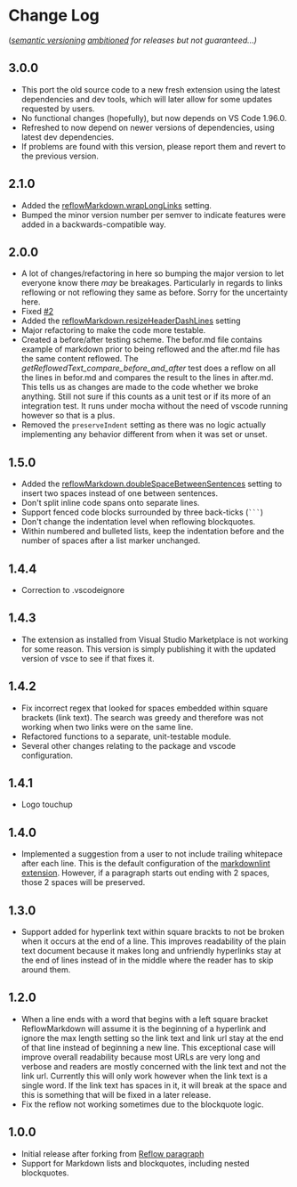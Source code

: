 Change Log
==========

(*[semantic versioning](https://semver.org/) [ambitioned](http://www.dictionary.com/browse/ambitioned)
for releases but not guaranteed...)*

3.0.0
-----

- This port the old source code to a new fresh extension using the latest dependencies and dev tools, which will later allow for some updates requested by users.
- No functional changes (hopefully), but now depends on VS Code 1.96.0.
- Refreshed to now depend on newer versions of dependencies, using latest dev dependencies.
- If problems are found with this version, please report them and revert to the previous version.

2.1.0
-----

- Added the [reflowMarkdown.wrapLongLinks](README.md#Extension-Settings)
  setting.
- Bumped the minor version number per semver to indicate features were added in
  a backwards-compatible way.

2.0.0
-----

- A lot of changes/refactoring in here so bumping the major version to let
  everyone know there *may* be breakages.  Particularly in regards to links
  reflowing or not reflowing they same as before.  Sorry for the uncertainty
  here.
- Fixed [#2](https://github.com/marvhen/ReflowMarkdown/pull/2)
- Added the [reflowMarkdown.resizeHeaderDashLines](README.md#Extension-Settings)
  setting
- Major refactoring to make the code more testable.
- Created a before/after testing scheme.  The befor.md file contains example
  of markdown prior to being reflowed and the after.md file has the same
  content reflowed.  The *getReflowedText_compare_before_and_after* test does a
  reflow on all the lines in befor.md and compares the result to the lines in
  after.md.  This tells us as changes are made to the code whether we broke
  anything.  Still not sure if this counts as a unit test or if its more of an
  integration test.  It runs under mocha without the need of vscode running
  however so that is a plus.
- Removed the `preserveIndent` setting as there was no logic actually
  implementing any behavior different from when it was set or unset.

1.5.0
-----

- Added the [reflowMarkdown.doubleSpaceBetweenSentences](README.md#Extension-Settings)
  setting to insert two spaces instead of one between sentences.
- Don't split inline code spans onto separate lines.
- Support fenced code blocks surrounded by three back-ticks (` ``` `)
- Don't change the indentation level when reflowing blockquotes.
- Within numbered and bulleted lists, keep the indentation before and the
  number of spaces after a list marker unchanged.

1.4.4
-----

- Correction to .vscodeignore

1.4.3
-----

- The extension as installed from Visual Studio Marketplace is not working for
  some reason. This version is simply publishing it with the updated version
  of vsce to see if that fixes it.

1.4.2
-----

- Fix incorrect regex that looked for spaces embedded within square brackets
  (link text). The search was greedy and therefore was not working when two
  links were on the same line.
- Refactored functions to a separate, unit-testable module.
- Several other changes relating to the package and vscode configuration.

1.4.1
-----

- Logo touchup

1.4.0
-----

- Implemented a suggestion from a user to not include trailing whitepace after
  each line. This is the default configuration of the [markdownlint extension](https://marketplace.visualstudio.com/items?itemName=DavidAnson.vscode-markdownlint).
  However, if a paragraph starts out ending with 2 spaces, those 2 spaces will
  be preserved.

1.3.0
-----

- Support added for hyperlink text within square brackts to not be broken when
  it occurs at the end of a line. This improves readability of the plain text
  document because it makes long and unfriendly hyperlinks stay at the end of
  lines instead of in the middle where the reader has to skip around them.

1.2.0
-----

- When a line ends with a word that begins with a left square bracket
  ReflowMarkdown will assume it is the beginning of a hyperlink and ignore the
  max length setting so the link text and link url stay at the end of that
  line instead of beginning a new line. This exceptional case will improve
  overall readability because most URLs are very long and verbose and readers
  are mostly concerned with the link text and not the link url. Currently this
  will only work however when the link text is a single word. If the link text
  has spaces in it, it will break at the space and this is something that will
  be fixed in a later release.
- Fix the reflow not working sometimes due to the blockquote logic.

1.0.0
-----

- Initial release after forking from [Reflow paragraph](https://marketplace.visualstudio.com/items?itemName=TroelsDamgaard.reflow-paragraph)
- Support for Markdown lists and blockquotes, including nested blockquotes.
